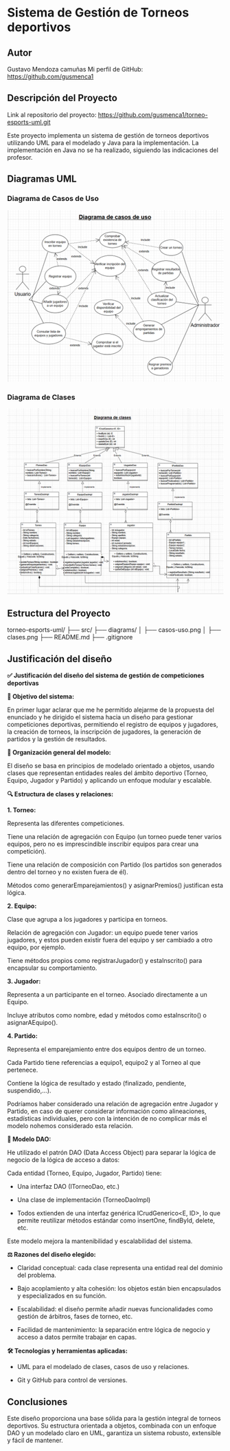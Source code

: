 
# Sistema de Gestión de Torneos deportivos
## Autor
Gustavo Mendoza camuñas
Mi perfil de GitHub: https://github.com/gusmenca1
## Descripción del Proyecto
Link al repositorio del proyecto: https://github.com/gusmenca1/torneo-esports-uml.git
 
Este proyecto implementa un sistema de gestión de torneos deportivos
utilizando UML para el modelado y Java para la implementación. La implementación en Java no se ha realizado, siguiendo las indicaciones del profesor.
## Diagramas UML
### Diagrama de Casos de Uso
![Diagrama de casos de uso](diagrams/casos-uso.png)
### Diagrama de Clases
![Diagrama de clases](diagrams/clases.png)
## Estructura del Proyecto
torneo-esports-uml/ ├── src/
├── diagrams/
│ ├── casos-uso.png
│ ├── clases.png
├── README.md
├── .gitignore

## Justificación del diseño

**✅ Justificación del diseño del sistema de gestión de competiciones deportivas**

**🎯 Objetivo del sistema:**

En primer lugar aclarar que me he permitido alejarme de la propuesta del enunciado y he dirigido el sistema hacia un diseño para gestionar competiciones deportivas, permitiendo el registro de equipos y jugadores, la creación de torneos, la inscripción de jugadores, la generación de partidos y la gestión de resultados.


**🧱 Organización general del modelo:**

El diseño se basa en principios de modelado orientado a objetos, usando clases que representan entidades reales del ámbito deportivo (Torneo, Equipo, Jugador y Partido) y aplicando un enfoque modular y escalable.


**🔍 Estructura de clases y relaciones:**

**1. Torneo:**
   
Representa las diferentes competiciones.

Tiene una relación de agregación con Equipo (un torneo puede tener varios equipos, pero no es imprescindible inscribir equipos para crear una competición).

Tiene una relación de composición con Partido (los partidos son generados dentro del torneo y no existen fuera de él).

Métodos como generarEmparejamientos() y asignarPremios() justifican esta lógica.

**2. Equipo:**
   
Clase que agrupa a los jugadores y participa en torneos.

Relación de agregación con Jugador: un equipo puede tener varios jugadores, y estos pueden existir fuera del equipo y ser cambiado a otro equipo, por ejemplo.

Tiene métodos propios como registrarJugador() y estaInscrito() para encapsular su comportamiento.

**3. Jugador:**

Representa a un participante en el torneo. Asociado directamente a un Equipo.

Incluye atributos como nombre, edad y métodos como estaInscrito() o asignarAEquipo().

**4. Partido:**

Representa el emparejamiento entre dos equipos dentro de un torneo.

Cada Partido tiene referencias a equipo1, equipo2 y al Torneo al que pertenece.

Contiene la lógica de resultado y estado (finalizado, pendiente, suspendido,...).

Podríamos haber considerado una relación de agregación entre Jugador y Partido, en caso de querer considerar información como alineaciones, estadísticas individuales, 
pero con la intención de no complicar más el modelo nohemos considerado esta relación.



**🧩 Modelo DAO:**

He utilizado el patrón DAO (Data Access Object) para separar la lógica de negocio de la lógica de acceso a datos:

Cada entidad (Torneo, Equipo, Jugador, Partido) tiene:

 - Una interfaz DAO (ITorneoDao, etc.)

 - Una clase de implementación (TorneoDaoImpl)

 - Todos extienden de una interfaz genérica ICrudGenerico<E, ID>, lo que permite reutilizar métodos estándar como insertOne, findById, delete, etc.

Este modelo mejora la mantenibilidad y escalabilidad del sistema.


**⚖️ Razones del diseño elegido:**

 - Claridad conceptual: cada clase representa una entidad real del dominio del problema.

 - Bajo acoplamiento y alta cohesión: los objetos están bien encapsulados y especializados en su función.

 - Escalabilidad: el diseño permite añadir nuevas funcionalidades como gestión de árbitros, fases de torneo, etc.

 - Facilidad de mantenimiento: la separación entre lógica de negocio y acceso a datos permite trabajar en capas.
   

**🛠️ Tecnologías y herramientas aplicadas:**

 - UML para el modelado de clases, casos de uso y relaciones.

 - Git y GitHub para control de versiones.
   


## Conclusiones

Este diseño proporciona una base sólida para la gestión integral de torneos deportivos. Su estructura orientada a objetos, combinada con un enfoque DAO y un modelado claro en UML, garantiza un sistema robusto, extensible y fácil de mantener.  
